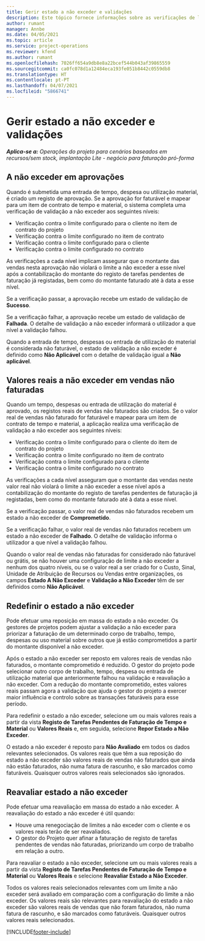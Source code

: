 ```yaml
---
title: Gerir estado a não exceder e validações
description: Este tópico fornece informações sobre as verificações de limite a não exceder realizadas no Project Operations.
author: rumant
manager: Annbe
ms.date: 04/05/2021
ms.topic: article
ms.service: project-operations
ms.reviewer: kfend
ms.author: rumant
ms.openlocfilehash: 7026ff654a9db8e8a22bcef544b043af39865559
ms.sourcegitcommit: ca0fc078d1a12484eca193fe051b8442c0559db8
ms.translationtype: HT
ms.contentlocale: pt-PT
ms.lasthandoff: 04/07/2021
ms.locfileid: "5866741"
---
```

# <a name="manage-not-to-exceed-status-and-validations"></a>Gerir estado a não exceder e validações 

_**Aplica-se a:** Operações do projeto para cenários baseados em recursos/sem stock, implantação Lite - negócio para faturação pró-forma_

## <a name="not-to-exceed-on-approvals"></a>A não exceder em aprovações

Quando é submetida uma entrada de tempo, despesa ou utilização material, é criado um registo de aprovação. Se a aprovação for faturável e mapear para um item de contrato de tempo e material, o sistema completa uma verificação de validação a não exceder aos seguintes níveis:

  - Verificação contra o limite configurado para o cliente no item de contrato do projeto
  - Verificação contra o limite configurado no item de contrato
  - Verificação contra o limite configurado para o cliente
  - Verificação contra o limite configurado no contrato

As verificações a cada nível implicam assegurar que o montante das vendas nesta aprovação não violará o limite a não exceder a esse nível após a contabilização do montante do registo de tarefas pendentes de faturação já registadas, bem como do montante faturado até à data a esse nível.

Se a verificação passar, a aprovação recebe um estado de validação de **Sucesso**.

Se a verificação falhar, a aprovação recebe um estado de validação de **Falhada**. O detalhe de validação a não exceder informará o utilizador a que nível a validação falhou.

Quando a entrada de tempo, despesas ou entrada de utilização do material é considerada não faturável, o estado de validação a não exceder é definido como **Não Aplicável** com o detalhe de validação igual a **Não aplicável**.

## <a name="not-to-exceed-on-unbilled-sales-actuals"></a>Valores reais a não exceder em vendas não faturadas

Quando um tempo, despesas ou entrada de utilização do material é aprovado, os registos reais de vendas não faturados são criados. Se o valor real de vendas não faturado for faturável e mapear para um item de contrato de tempo e material, a aplicação realiza uma verificação de validação a não exceder aos seguintes níveis:

  - Verificação contra o limite configurado para o cliente do item de contrato do projeto
  - Verificação contra o limite configurado no item de contrato
  - Verificação contra o limite configurado para o cliente
  - Verificação contra o limite configurado no contrato

As verificações a cada nível asseguram que o montante das vendas neste valor real não violará o limite a não exceder a esse nível após a contabilização do montante do registo de tarefas pendentes de faturação já registadas, bem como do montante faturado até à data a esse nível.

Se a verificação passar, o valor real de vendas não faturados recebem um estado a não exceder de **Comprometido**.

Se a verificação falhar, o valor real de vendas não faturados recebem um estado a não exceder de **Falhado**. O detalhe de validação informa o utilizador a que nível a validação falhou.

Quando o valor real de vendas não faturadas for considerado não faturável ou grátis, se não houver uma configuração de limite a não exceder a nenhum dos quatro níveis, ou se o valor real a ser criado for o Custo, Sinal, Unidade de Atribuição de Recursos ou Vendas entre organizações, os campos **Estado A Não Exceder** e **Validação a Não Exceder** têm de ser definidos como **Não Aplicável**.

## <a name="reset-the-not-to-exceed-status"></a>Redefinir o estado a não exceder

Pode efetuar uma reposição em massa do estado a não exceder. Os gestores de projetos podem ajustar a validação a não exceder para priorizar a faturação de um determinado corpo de trabalho, tempo, despesas ou uso material sobre outros que já estão comprometidos a partir do montante disponível a não exceder.

Após o estado a não exceder ser reposto em valores reais de vendas não faturados, o montante comprometido é reduzido. O gestor do projeto pode selecionar outro corpo de trabalho, tempo, despesa ou entrada de utilização material que anteriormente falhou na validação e reavaliação a não exceder. Com a redução do montante comprometido, estes valores reais passam agora a validação que ajuda o gestor do projeto a exercer maior influência e controlo sobre as transações faturáveis para esse período.

Para redefinir o estado a não exceder, selecione um ou mais valores reais a partir da vista **Registo de Tarefas Pendentes de Faturação de Tempo e Material** ou **Valores Reais** e, em seguida, selecione **Repor Estado a Não Exceder**.

O estado a não exceder é reposto para **Não Avaliado** em todos os dados relevantes selecionados. Os valores reais que têm a sua reposição do estado a não exceder são valores reais de vendas não faturados que ainda não estão faturados, não numa fatura de rascunho, e são marcados como faturáveis. Quaisquer outros valores reais selecionados são ignorados.

## <a name="reevaluate-not-to-exceed-status"></a>Reavaliar estado a não exceder

Pode efetuar uma reavaliação em massa do estado a não exceder. A reavaliação do estado a não exceder é útil quando:

  - Houve uma renegociação de limites a não exceder com o cliente e os valores reais terão de ser reavaliados.
  - O gestor do Projeto quer afinar a faturação de registo de tarefas pendentes de vendas não faturadas, priorizando um corpo de trabalho em relação a outro.

Para reavaliar o estado a não exceder, selecione um ou mais valores reais a partir da vista **Registo de Tarefas Pendentes de Faturação de Tempo e Material** ou **Valores Reais** e selecione **Reavaliar Estado a Não Exceder**.

Todos os valores reais selecionados relevantes com um limite a não exceder será avaliado em comparação com a configuração do limite a não exceder. Os valores reais são relevantes para reavaliação do estado a não exceder são valores reais de vendas que não foram faturados, não numa fatura de rascunho, e são marcados como faturáveis. Quaisquer outros valores reais selecionados.


[!INCLUDE[footer-include](../../includes/footer-banner.md)]
